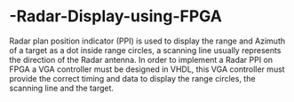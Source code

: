 # -Radar-Display-using-FPGA
Radar plan position indicator (PPI) is used to display the range and Azimuth of a target as a dot inside range circles, a scanning line usually represents the direction of the Radar antenna. In order to implement a Radar PPI on FPGA a VGA controller must be designed in VHDL, this VGA controller must provide the correct timing and data to display the range circles, the scanning line and the target.
